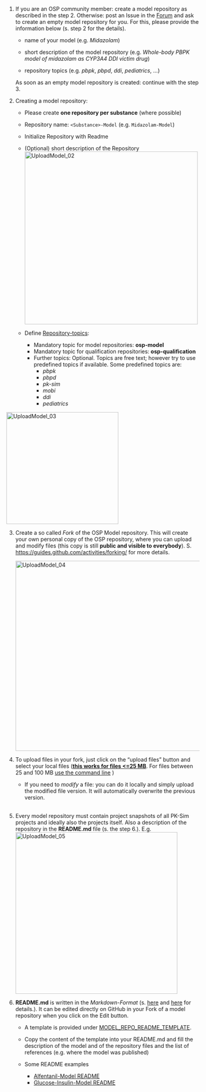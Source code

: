 1. If you are an OSP community member: create a model repository as described in the step 2. Otherwise: post an Issue in the [Forum](https://github.com/Open-Systems-Pharmacology/Forum/issues) and ask to create an empty model repository for you. For this, please provide the information below (s. step 2 for the details). 

    * name of your model (e.g. *Midazolam*)
    
    * short description of the model repository (e.g. *Whole-body PBPK model of midazolam as CYP3A4 DDI victim drug*)
    
    * repository topics (e.g. *pbpk*, *pbpd*, *ddi*, *pediatrics*, ...)

    As soon as an empty model repository is created: continue with the step 3.

2. Creating a model repository:
    * Please create **one repository per substance** (where possible)

    * Repository name: `<Substance>-Model` (e.g. `Midazolam-Model`)

    * Initialize Repository with Readme

    * (Optional) short description of the Repository   <img width="451" alt="UploadModel_02" src="https://user-images.githubusercontent.com/25061876/68377694-2a2d2c80-014b-11ea-8d0e-08cc856be755.PNG">

    * Define [Repository-topics](https://help.github.com/articles/classifying-your-repository-with-topics/):

      * Mandatory topic for model repositories: **osp-model**
      * Mandatory topic for qualification repositories: **osp-qualification**
      * Further topics: Optional. Topics are free text; however try to use predefined topics if available. Some predefined topics are:
        * *pbpk*
        * *pbpd*
        * *pk-sim*
        * *mobi*
        * *ddi*
        * *pediatrics*
<img width="292" alt="UploadModel_03" src="https://user-images.githubusercontent.com/25061876/68377845-5ea0e880-014b-11ea-83e4-70652f0ad519.PNG">

3. Create a so called *Fork* of the OSP Model repository. This will create your own personal copy of the OSP repository, where you can upload and modify files (this copy is still **public and visible to everybody**). S. https://guides.github.com/activities/forking/ for more details.

   <img width="496" alt="UploadModel_04" src="https://user-images.githubusercontent.com/25061876/68378146-e5ee5c00-014b-11ea-97c5-9dd77fcdbd4b.PNG">
   
4. To upload files in your fork, just click on the “upload files” button and select your
   local files (**[this works for files <=25 MB](https://help.github.com/en/github/managing-files-in-a-repository/adding-a-file-to-a-repository)**. For files between 25 and 100 MB [use the command line](https://help.github.com/en/github/managing-files-in-a-repository/adding-a-file-to-a-repository-using-the-command-line) )

   * If you need to *modify* a file: you can do it locally and simply upload the modified file version. It will automatically overwrite the previous version. <br><br>

5. Every model repository must contain project snapshots of all PK-Sim projects and ideally also the projects itself. Also a description of the repository in the **README.md** file (s. the step 6.). E.g. <img width="422" alt="UploadModel_05" src="https://user-images.githubusercontent.com/25061876/68380417-159f6300-0150-11ea-9c18-661e0cfe2d97.PNG">

6. **README.md** is written in the _Markdown-Format_ (s. [here](https://guides.github.com/features/mastering-markdown) and [here](https://help.github.com/en/github/writing-on-github/basic-writing-and-formatting-syntax) for details.). It can be edited directly on GitHub in your Fork of a model repository when you click on the Edit button.

    * A template is provided under [MODEL_REPO_README_TEMPLATE](MODEL_REPO_README_TEMPLATE.md). 

    * Copy the content of the template into your README.md and fill the description of the model and of the repository files and the list of references (e.g. where the model was published)

    * Some README examples
      * [Alfentanil-Model README](https://github.com/Open-Systems-Pharmacology/Alfentanil-Model/blob/master/README.md)
      * [Glucose-Insulin-Model README](https://github.com/Open-Systems-Pharmacology/Glucose-Insulin-Model/blob/master/README.md)
